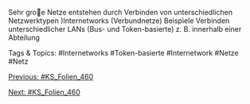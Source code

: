 Sehr groe Netze entstehen durch Verbinden von unterschiedlichen Netzwerktypen
)Internetworks (Verbundnetze)
Beispiele
Verbinden unterschiedlicher LANs (Bus- und Token-basierte)
z. B. innerhalb einer Abteilung

   Tags & Topics:
   #Internetworks
   #Token-basierte
   #Internetwork
   #Netze
   #Netz

[Previous: #KS_Folien_460](KS_Folien_460.md)

[Next: #KS_Folien_460](KS_Folien_460.md)